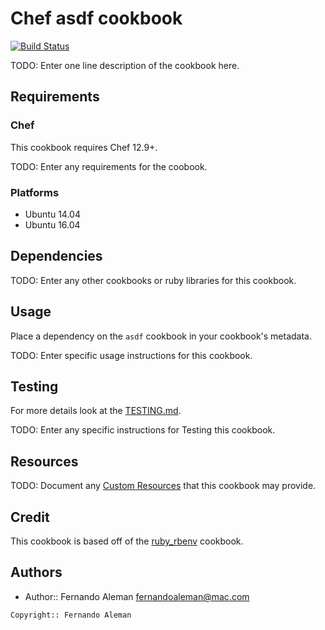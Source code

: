 # Chef asdf cookbook

[![Build Status](https://travis-ci.org/asdf-chef/asdf.svg?branch=master)](https://travis-ci.org/asdf-chef/asdf)

TODO: Enter one line description of the cookbook here.

## Requirements

### Chef

This cookbook requires Chef 12.9+.

TODO: Enter any requirements for the coobook.

### Platforms
- Ubuntu 14.04
- Ubuntu 16.04

## Dependencies

TODO: Enter any other cookbooks or ruby libraries for this cookbook.

## Usage

Place a dependency on the `asdf` cookbook in your cookbook's metadata.

TODO: Enter specific usage instructions for this cookbook.

## Testing

For more details look at the [TESTING.md](./TESTING.md).

TODO: Enter any specific instructions for Testing this cookbook.

## Resources

TODO: Document any [Custom Resources](https://docs.chef.io/custom_resources.html) that this cookbook may provide.

## Credit

This cookbook is based off of the [ruby_rbenv](https://github.com/sous-chefs/ruby_rbenv) cookbook.

## Authors

- Author:: Fernando Aleman <fernandoaleman@mac.com>

```text
Copyright:: Fernando Aleman
```
